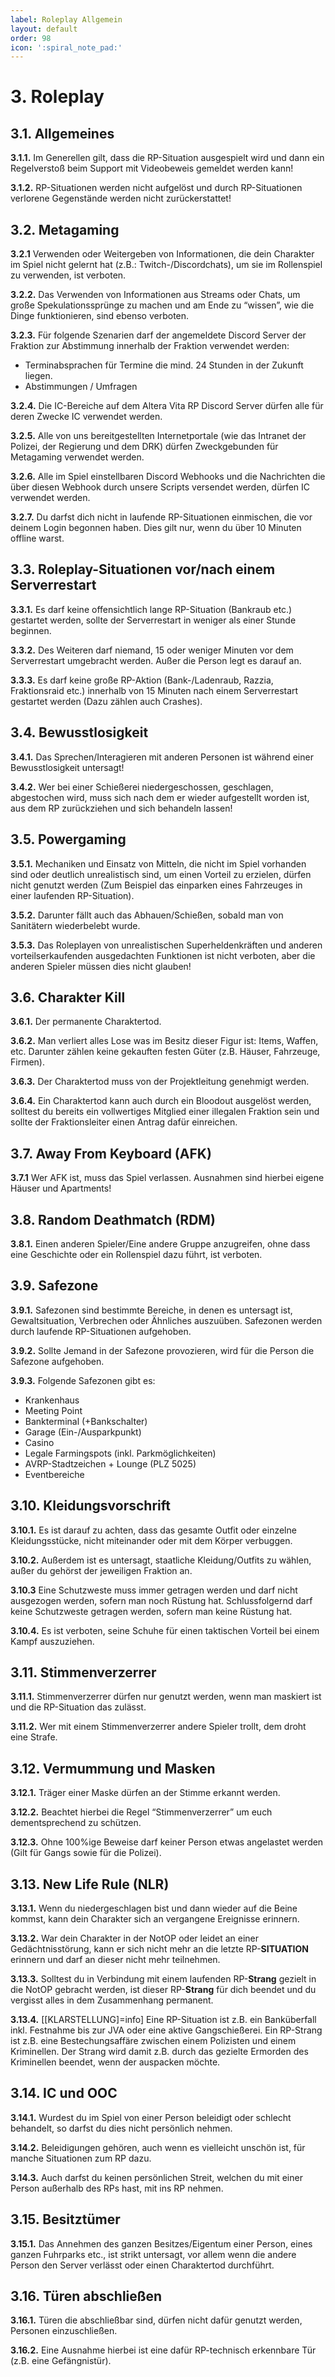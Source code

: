 ```yaml
---
label: Roleplay Allgemein
layout: default
order: 98
icon: ':spiral_note_pad:'
---
```


# 3. Roleplay
## 3.1. Allgemeines

**3.1.1.** Im Generellen gilt, dass die RP-Situation ausgespielt wird und dann ein Regelverstoß beim Support mit Videobeweis gemeldet werden kann!

**3.1.2.** RP-Situationen werden nicht aufgelöst und durch RP-Situationen verlorene Gegenstände werden nicht zurückerstattet!

## 3.2. Metagaming

**3.2.1** Verwenden oder Weitergeben von Informationen, die dein Charakter im Spiel nicht gelernt hat (z.B.: Twitch-/Discordchats), um sie im Rollenspiel zu verwenden, ist verboten.

**3.2.2.** Das Verwenden von Informationen aus Streams oder Chats, um große Spekulationssprünge zu machen und am Ende zu “wissen”, wie die Dinge funktionieren, sind ebenso verboten.

**3.2.3.** Für folgende Szenarien darf der angemeldete Discord Server der Fraktion zur Abstimmung innerhalb der Fraktion verwendet werden:
- Terminabsprachen für Termine die mind. 24 Stunden in der Zukunft liegen.
- Abstimmungen / Umfragen

**3.2.4.** Die IC-Bereiche auf dem Altera Vita RP Discord Server dürfen alle für deren Zwecke IC verwendet werden.

**3.2.5.** Alle von uns bereitgestellten Internetportale (wie das Intranet der Polizei, der Regierung und dem DRK) dürfen Zweckgebunden für Metagaming verwendet werden.

**3.2.6.** Alle im Spiel einstellbaren Discord Webhooks und die Nachrichten die über diesen Webhook durch unsere Scripts versendet werden, dürfen IC verwendet werden.

**3.2.7.** Du darfst dich nicht in laufende RP-Situationen einmischen, die vor deinem Login begonnen haben. Dies gilt nur, wenn du über 10 Minuten offline warst.

## 3.3. Roleplay-Situationen vor/nach einem Serverrestart

**3.3.1.** Es darf keine offensichtlich lange RP-Situation (Bankraub etc.) gestartet werden, sollte der Serverrestart in weniger als einer Stunde beginnen.

**3.3.2.** Des Weiteren darf niemand, 15 oder weniger Minuten vor dem Serverrestart umgebracht werden. Außer die Person legt es darauf an.

**3.3.3.** Es darf keine große RP-Aktion (Bank-/Ladenraub, Razzia, Fraktionsraid etc.) innerhalb von 15 Minuten nach einem Serverrestart gestartet werden (Dazu zählen auch Crashes).

## 3.4. Bewusstlosigkeit

**3.4.1.** Das Sprechen/Interagieren mit anderen Personen ist während einer Bewusstlosigkeit untersagt!

**3.4.2.** Wer bei einer Schießerei niedergeschossen, geschlagen, abgestochen wird, muss sich nach dem er wieder aufgestellt worden ist, aus dem RP zurückziehen und sich behandeln lassen! 

## 3.5. Powergaming

**3.5.1.** Mechaniken und Einsatz von Mitteln, die nicht im Spiel vorhanden sind oder deutlich unrealistisch sind, um einen Vorteil zu erzielen, dürfen nicht genutzt werden (Zum Beispiel das einparken eines Fahrzeuges in einer laufenden RP-Situation).

**3.5.2.** Darunter fällt auch das Abhauen/Schießen, sobald man von Sanitätern wiederbelebt wurde.

**3.5.3.** Das Roleplayen von unrealistischen Superheldenkräften und anderen vorteilserkaufenden ausgedachten Funktionen ist nicht verboten, aber die anderen Spieler müssen dies nicht glauben!


## 3.6. Charakter Kill

**3.6.1.** Der permanente Charaktertod.

**3.6.2.** Man verliert alles Lose was im Besitz dieser Figur ist: Items, Waffen, etc. Darunter zählen keine gekauften festen Güter (z.B. Häuser, Fahrzeuge, Firmen).

**3.6.3.** Der Charaktertod muss von der Projektleitung genehmigt werden. 

**3.6.4.** Ein Charaktertod kann auch durch ein Bloodout ausgelöst werden, solltest du bereits ein vollwertiges Mitglied einer illegalen Fraktion sein und sollte der Fraktionsleiter einen Antrag dafür einreichen.

## 3.7. Away From Keyboard (AFK)

**3.7.1** Wer AFK ist, muss das Spiel verlassen. Ausnahmen sind hierbei eigene Häuser und Apartments!

## 3.8. Random Deathmatch (RDM)

**3.8.1.** Einen anderen Spieler/Eine andere Gruppe anzugreifen, ohne dass eine Geschichte oder ein Rollenspiel dazu führt, ist verboten.

## 3.9. Safezone

**3.9.1.** Safezonen sind bestimmte Bereiche, in denen es untersagt ist, Gewaltsituation, Verbrechen oder Ähnliches auszuüben. Safezonen werden durch laufende RP-Situationen aufgehoben.

**3.9.2.** Sollte Jemand in der Safezone provozieren, wird für die Person die Safezone aufgehoben.

**3.9.3.** Folgende Safezonen gibt es:
- Krankenhaus
- Meeting Point
- Bankterminal (+Bankschalter)
- Garage (Ein-/Ausparkpunkt)
- Casino
- Legale Farmingspots (inkl. Parkmöglichkeiten)
- AVRP-Stadtzeichen + Lounge (PLZ 5025)
- Eventbereiche

## 3.10. Kleidungsvorschrift

**3.10.1.** Es ist darauf zu achten, dass das gesamte Outfit oder einzelne Kleidungsstücke, nicht miteinander oder mit dem Körper verbuggen.

**3.10.2.** Außerdem ist es untersagt, staatliche Kleidung/Outfits zu wählen, außer du gehörst der jeweiligen Fraktion an.

**3.10.3** Eine Schutzweste muss immer getragen werden und darf nicht ausgezogen werden, sofern man noch Rüstung hat. Schlussfolgernd darf keine Schutzweste getragen werden, sofern man keine Rüstung hat.

**3.10.4.** Es ist verboten, seine Schuhe für einen taktischen Vorteil bei einem Kampf auszuziehen.

## 3.11. Stimmenverzerrer

**3.11.1.** Stimmenverzerrer dürfen nur genutzt werden, wenn man maskiert ist und die RP-Situation das zulässt.

**3.11.2.** Wer mit einem Stimmenverzerrer andere Spieler trollt, dem droht eine Strafe.

## 3.12. Vermummung und Masken

**3.12.1.** Träger einer Maske dürfen an der Stimme erkannt werden.

**3.12.2.** Beachtet hierbei die Regel “Stimmenverzerrer” um euch dementsprechend zu schützen.

**3.12.3.** Ohne 100%ige Beweise darf keiner Person etwas angelastet werden (Gilt für Gangs sowie für die Polizei).

## 3.13. New Life Rule (NLR)

**3.13.1.** Wenn du niedergeschlagen bist und dann wieder auf die Beine kommst, kann dein Charakter sich an vergangene Ereignisse erinnern.

**3.13.2.** War dein Charakter in der NotOP oder leidet an einer Gedächtnisstörung, kann er sich nicht mehr an die letzte RP-**SITUATION** erinnern und darf an dieser nicht mehr teilnehmen.

**3.13.3.** Solltest du in Verbindung mit einem laufenden RP-**Strang** gezielt in die NotOP gebracht werden, ist dieser RP-**Strang** für dich beendet und du vergisst alles in dem Zusammenhang permanent.

**3.13.4.** [[KLARSTELLUNG]=info] Eine RP-Situation ist z.B. ein Banküberfall inkl. Festnahme bis zur JVA oder eine aktive Gangschießerei. Ein RP-Strang ist z.B. eine Bestechungsaffäre zwischen einem Polizisten und einem Kriminellen. Der Strang wird damit z.B. durch das gezielte Ermorden des Kriminellen beendet, wenn der auspacken möchte.

## 3.14. IC und OOC

**3.14.1.** Wurdest du im Spiel von einer Person beleidigt oder schlecht behandelt, so darfst du dies nicht persönlich nehmen.

**3.14.2.** Beleidigungen gehören, auch wenn es vielleicht unschön ist, für manche Situationen zum RP dazu.

**3.14.3.** Auch darfst du keinen persönlichen Streit, welchen du mit einer Person außerhalb des RPs hast, mit ins RP nehmen.

## 3.15. Besitztümer

**3.15.1.** Das Annehmen des ganzen Besitzes/Eigentum einer Person, eines ganzen Fuhrparks etc., ist strikt untersagt, vor allem wenn die andere Person den Server verlässt oder einen Charaktertod durchführt.

## 3.16. Türen abschließen

**3.16.1.** Türen die abschließbar sind, dürfen nicht dafür genutzt werden, Personen einzuschließen.

**3.16.2.** Eine Ausnahme hierbei ist eine dafür RP-technisch erkennbare Tür (z.B. eine Gefängnistür).